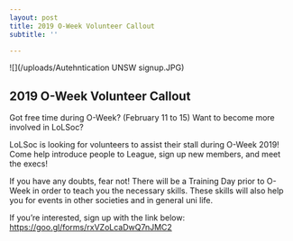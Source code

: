 ```yaml
---
layout: post
title: 2019 O-Week Volunteer Callout
subtitle: ''

---
```

![](/uploads/Autehntication UNSW signup.JPG)

## **2019 O-Week Volunteer Callout**

Got free time during O-Week? (February 11 to 15) Want to become more involved in LoLSoc?

LoLSoc is looking for volunteers to assist their stall during O-Week  2019! Come help introduce people to League, sign up new members, and  meet the execs!

If you have any doubts, fear not! There will be a Training Day prior to  O-Week in order to teach you the necessary skills. These skills will  also help you for events in other societies and in general uni life.

If you’re interested, sign up with the link below: https://goo.gl/forms/rxVZoLcaDwQ7nJMC2
